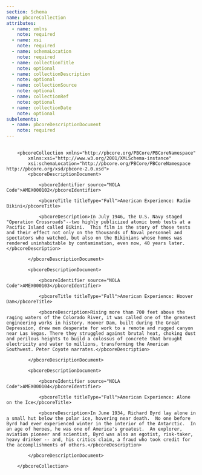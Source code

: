 ```yaml
---
section: Schema
name: pbcoreCollection
attributes:
  - name: xmlns
    note: required
  - name: xsi
    note: required
  - name: schemaLocation
    note: required
  - name: collectionTitle
    note: optional
  - name: collectionDescription
    note: optional
  - name: collectionSource
    note: optional
  - name: collectionRef
    note: optional
  - name: collectionDate
    note: optional
subelements:
  - name: pbcoreDescriptionDocument
    note: required
---
```

<pre>
  <code>
	&lt;pbcoreCollection xmlns=&quot;http://pbcore.org/PBCore/PBCoreNamespace&quot;        
		xmlns:xsi=&quot;http://www.w3.org/2001/XMLSchema-instance&quot;        
		xsi:schemaLocation=&quot;http://pbcore.org/PBCore/PBCoreNamespace http://pbcore.org/xsd/pbcore-2.0.xsd&quot;&gt;        
		&lt;pbcoreDescriptionDocument&gt;<br>
            &lt;pbcoreIdentifier source=&quot;NOLA Code&quot;&gt;AMEX000102&lt;/pbcoreIdentifier&gt;<br>
            &lt;pbcoreTitle titleType=&quot;Full&quot;&gt;American Experience: Radio Bikini&lt;/pbcoreTitle&gt;<br>
            &lt;pbcoreDescription&gt;In July 1946, the U.S. Navy staged &quot;Operation Crossroads&quot;--two highly publicized atomic bomb tests at a Pacific Island called Bikini.  This film is the story of those tests and their effect not only on the thousands of Naval personnel and spectators who watched, but also on the Bikinians whose homes was rendered uninhabitable by contamination, even now, 40 years later.&lt;/pbcoreDescription&gt;<br>
        &lt;/pbcoreDescriptionDocument&gt;<br>
        &lt;pbcoreDescriptionDocument&gt;<br>
            &lt;pbcoreIdentifier source=&quot;NOLA Code&quot;&gt;AMEX000103&lt;/pbcoreIdentifier&gt;<br>
            &lt;pbcoreTitle titleType=&quot;Full&quot;&gt;American Experience: Hoover Dam&lt;/pbcoreTitle&gt;<br>
            &lt;pbcoreDescription&gt;Rising more than 700 feet above the raging waters of the Colorado River, it was called one of the greatest engineering works in history. Hoover Dam, built during the Great Depression, drew men desperate for work to a remote and rugged canyon near Las Vegas. There they struggled against brutal heat, choking dust and perilous heights to build a colossus of concrete that brought electricity and water to millions, transforming the American Southwest. Peter Coyote narrates.&lt;/pbcoreDescription&gt;<br>
        &lt;/pbcoreDescriptionDocument&gt;<br>
        &lt;pbcoreDescriptionDocument&gt;<br>
            &lt;pbcoreIdentifier source=&quot;NOLA Code&quot;&gt;AMEX000104&lt;/pbcoreIdentifier&gt;<br>
            &lt;pbcoreTitle titleType=&quot;Full&quot;&gt;American Experience: Alone on the Ice&lt;/pbcoreTitle&gt;<br>
            &lt;pbcoreDescription&gt;In June 1934, Richard Byrd lay alone in a small hut below the polar ice, hovering near death.  No one before Byrd had ever experienced winter in the interior of the Antarctic.  In an age of heroes, he was one of America's greatest.  An explorer, aviation pioneer and scientist, Byrd was also an egotist, risk-taker, heavy drinker -- and, his critics claim, a fraud who took credit for the accomplishments of others.&lt;/pbcoreDescription&gt;<br>
    	&lt;/pbcoreDescriptionDocument&gt;<br>
	&lt;/pbcoreCollection&gt;<br>
  </code>
</pre>
